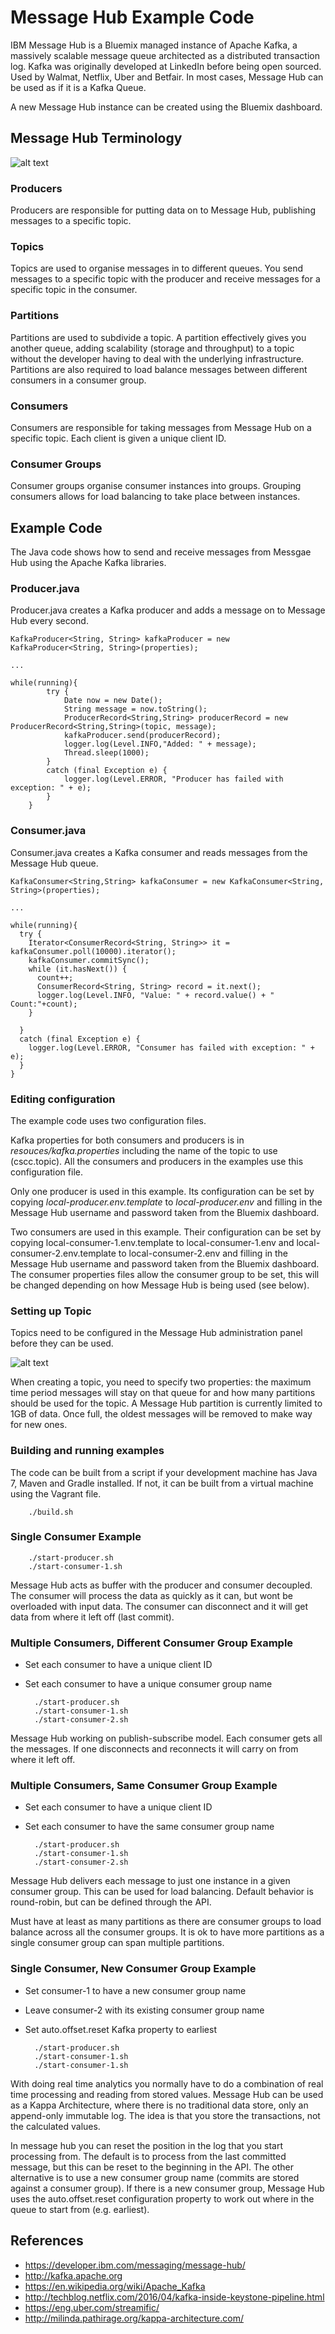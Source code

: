 # Message Hub Example Code


IBM Message Hub is a Bluemix managed instance of Apache Kafka, a massively scalable message queue architected as a distributed transaction log. Kafka was originally developed at LinkedIn before being open sourced. Used by Walmat, Netflix, Uber and Betfair. In most cases, Message Hub can be used as if it is a Kafka Queue.

A new Message Hub instance can be created using the Bluemix dashboard.


## Message Hub Terminology
![alt text](readme-images/message-hub-arch.png "Message Hub Architecture")


### Producers
Producers are responsible for putting data on to Message Hub, publishing messages to a specific topic.


### Topics
Topics are used to organise messages in to different queues. You send messages to a specific topic with the producer and receive messages for a specific topic in the consumer.


### Partitions
Partitions are used to subdivide a topic. A partition effectively gives you another queue, adding scalability (storage and throughput) to a topic without the developer having to deal with the underlying infrastructure. Partitions are also required to load balance messages between different consumers in a consumer group.


### Consumers
Consumers are responsible for taking messages from Message Hub on a specific topic.  Each client is given a unique client ID.


### Consumer Groups
Consumer groups organise consumer instances into groups. Grouping consumers allows for load balancing to take place between instances.


## Example Code
The Java code shows how to send and receive messages from Messgae Hub using the Apache Kafka libraries.  


### Producer.java
Producer.java creates a Kafka producer and adds a message on to Message Hub every second.

    KafkaProducer<String, String> kafkaProducer = new KafkaProducer<String, String>(properties);

    ...

    while(running){
			try {
				Date now = new Date();
				String message = now.toString();
				ProducerRecord<String,String> producerRecord = new ProducerRecord<String,String>(topic, message);
				kafkaProducer.send(producerRecord);
				logger.log(Level.INFO,"Added: " + message);
				Thread.sleep(1000);
			}
			catch (final Exception e) {
				logger.log(Level.ERROR, "Producer has failed with exception: " + e);
			}
		}



### Consumer.java
Consumer.java creates a Kafka consumer and reads messages from the Message Hub queue.

    KafkaConsumer<String,String> kafkaConsumer = new KafkaConsumer<String, String>(properties);

    ...

    while(running){
      try {
        Iterator<ConsumerRecord<String, String>> it = kafkaConsumer.poll(10000).iterator();
        kafkaConsumer.commitSync();
        while (it.hasNext()) {
          count++;
          ConsumerRecord<String, String> record = it.next();
          logger.log(Level.INFO, "Value: " + record.value() + " Count:"+count);
        }

      }
      catch (final Exception e) {
        logger.log(Level.ERROR, "Consumer has failed with exception: " + e);
      }
    }


### Editing configuration
The example code uses two configuration files.  

Kafka properties for both consumers and producers is in *resouces/kafka.properties* including the name of the topic to use (cscc.topic).  All the consumers and producers in the examples use this configuration file.

Only one producer is used in this example.  Its configuration can be set by copying *local-producer.env.template* to *local-producer.env* and filling in the Message Hub username and password taken from the Bluemix dashboard.

Two consumers are used in this example.  Their configuration can be set by copying local-consumer-1.env.template to local-consumer-1.env and local-consumer-2.env.template to local-consumer-2.env and filling in the Message Hub username and password taken from the Bluemix dashboard.  The consumer properties files allow the consumer group to be set, this will be changed depending on how Message Hub is being used (see below).


### Setting up Topic
Topics need to be configured in the Message Hub administration panel before they can be used.

![alt text](readme-images/message-hub-admin.png "Message Hub Administration")

When creating a topic, you need to specify two properties: the maximum time period messages will stay on that queue for and how many partitions should be used for the topic.  A Message Hub partition is currently limited to 1GB of data.  Once full, the oldest messages will be removed to make way for new ones.

### Building and running examples
The code can be built from a script if your development machine has Java 7, Maven and Gradle installed.  If not, it can be built from a virtual machine using the Vagrant file.

        ./build.sh


### Single Consumer Example

        ./start-producer.sh
        ./start-consumer-1.sh

Message Hub acts as buffer with the producer and consumer decoupled.  The consumer will process the data as quickly as it can, but wont be overloaded with input data.  The consumer can disconnect and it will get data from where it left off (last commit).


### Multiple Consumers, Different Consumer Group Example
* Set each consumer to have a unique client ID
* Set each consumer to have a unique consumer group name

        ./start-producer.sh
        ./start-consumer-1.sh
        ./start-consumer-2.sh

Message Hub working on publish-subscribe model.  Each consumer gets all the messages.  If one disconnects and reconnects it will carry on from where it left off.


### Multiple Consumers, Same Consumer Group Example
* Set each consumer to have a unique client ID
* Set each consumer to have the same consumer group name

        ./start-producer.sh
        ./start-consumer-1.sh
        ./start-consumer-2.sh

Message Hub delivers each message to just one instance in a given consumer group.  This can be used for load balancing.  Default behavior is round-robin, but can be defined through the API.

Must have at least as many partitions as there are consumer groups to load balance across all the consumer groups.  It is ok to have more partitions as a single consumer group can span multiple partitions.


### Single Consumer, New Consumer Group Example
* Set consumer-1 to have a new consumer group name
* Leave consumer-2 with its existing consumer group name
* Set auto.offset.reset Kafka property to earliest

        ./start-producer.sh
        ./start-consumer-1.sh
        ./start-consumer-1.sh

With doing real time analytics you normally have to do a combination of real time processing and reading from stored values. Message Hub can be used as a Kappa Architecture, where there is no traditional data store, only an append-only immutable log.  The idea is that you store the transactions, not the calculated values.

In message hub you can reset the position in the log that you start processing from.  The default is to process from the last committed message, but this can be reset to the beginning in the API.  The other alternative is to use a new consumer group name (commits are stored against a consumer group).  If there is a new consumer group, Message Hub uses the auto.offset.reset configuration property to work out where in the queue to start from (e.g. earliest).


## References
* https://developer.ibm.com/messaging/message-hub/
* http://kafka.apache.org
* https://en.wikipedia.org/wiki/Apache_Kafka
* http://techblog.netflix.com/2016/04/kafka-inside-keystone-pipeline.html
* https://eng.uber.com/streamific/
* http://milinda.pathirage.org/kappa-architecture.com/
